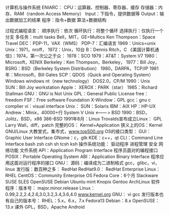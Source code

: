计算机与操作系统
	ENIARC：
		CPU：运算器、控制器、寄存器、缓存
		存储器：内存、RAM（random Access Memory）
		Input：下指令，提供数据等
		Output：输出数据加工的结果
	程序：指令+数据
		算法+数据结构
	

过程式编程语言：
	顺序执行：依次
	循环执行：将整个循环
	选择执行：仅执行一个分支
多任务：multi tasks
	Bell，MIT，GE=Multics
	Ken Thompson：Space Travel
	DEC：PDP-11，VAX（WMS）
		PDP-7：汇编语言
		1969：Unics=unix
		Unix：1971，nroff，
		1972：Unix，10台
		B：Dennis Ritch，C
	《美国计算机通信》：1974，第一次公之于众：
	1978：SCO
	1979：AT&T：System V7
	1980：Microsoft，XENIX
	Berkeley：Ken Thompson，Berkeley，
		1977：Bill Joy，BSRG：BSD（Berkeley System Distribution）
	1980，DARPA，TCP/IP
	1981年：Microsoft，Bill Gates
		SCP：QDOS（Quick and Operating System）
		Windows
		windows nt（new technology）
		DOS2.0，CP/M
		1990：Unix
	SUN：Bill Joy
		workstation
	Apple：
		XEROX：PARK（star）
	1985：Richard Stallman
		GNU：GNU is Not Unix
			GPL：General Public License
			free：freedom
			FSF：Free software Foundation
			X-Window：GPL
			gcc：gnu c complier
			vi：visual interface
	Unix：
		SUN：Solaris
		IBM：AIX
		HP：HP-UX
Andrew：Minix，40000+行
	System V Unix <---> BSD
	1990：BSD，
		Jolitz，BSD，x86
		386-BSD
	1991年8月：Linus Trovalds宣布成立Linux：
		GPL
	Larry Wall，diff，patch
完整的OS：
	Kernel+Application
	狭义上的OS：Kernel
	GNU/Linux
大教堂式，集市式，www.top500.org
OS的接口类型：
	GUI：Graphic User Interface
		GNome：c，gtk
		KDE：c++，qt
	CLI：Command Line Interface
		bash
		zsh
		csh
		sh
		tcsh
		ksh
操作系统功能：
	驱动程序
	进程管理
	安全
	网络功能
	文件系统
API：Application Program Interface
	程序员面对的编程接口
	POSIX：Portable Operating System
ABI：Application Binary Interface
	程序应用这面对运行程序的接口
GNU：
	源码：编译成为二进制格式
	gcc，glibc，vi，linux
	发行版：数百种之多：
		RedHat
			RedHat9.0：
				RedHat Enterprise Linux：RHEL
					CentOS：Community Enterprise OS
				Fedora Core：6个月
		Slackware
			SUSE
				SLES
				OpenSUSE
		Debian
			Ubuntu
				mint
			Knopix
		Gentoo
		ArchLinux
	软件程序：版本号：
		major.minor.release
			Linux：0.99,2.2,2.4,2.6,3.0,3.2,3.4,3.6,4.0
				www.kernel.org
			GNU：
				vi
				gcc
	发行版本也有自己的版本号：
		RHEL：5.x，6.x，7.x
			Fedora13
		Debian：8.x
		OpenSUSE：13.x
	课外
		GPL，BSD，Apache
		Android